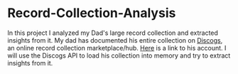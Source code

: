 # Record-Collection-Analysis

In this project I analyzed my Dad's large record collection and extracted insights from it. My dad has documented his entire collection on [Discogs](https://www.discogs.com), an online record collection marketplace/hub. [Here](https://www.discogs.com/user/hackerofslop) is a link to his account. I will use the Discogs API to load his collection into memory and try to extract insights from it.
